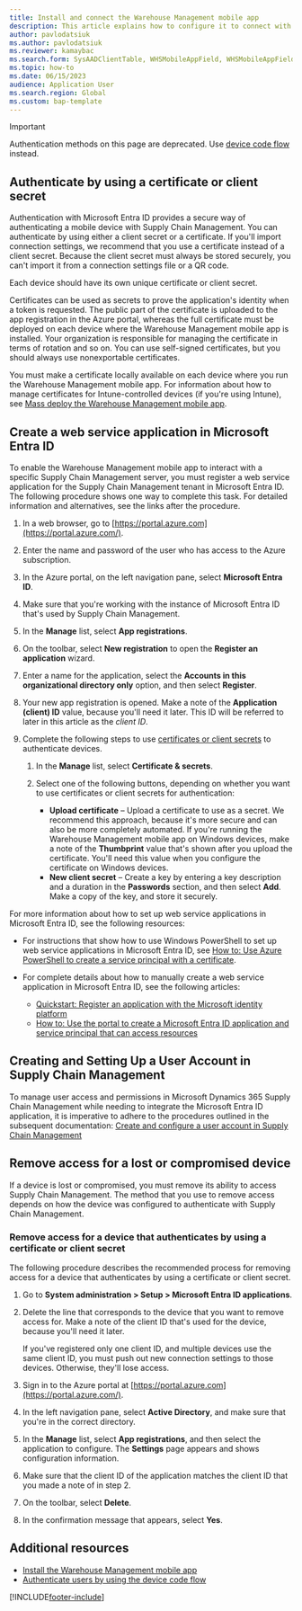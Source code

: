 ```yaml
---
title: Install and connect the Warehouse Management mobile app
description: This article explains how to configure it to connect with service-based authentication to your Microsoft Dynamics 365 Supply Chain Management environment.
author: pavlodatsiuk
ms.author: pavlodatsiuk
ms.reviewer: kamaybac
ms.search.form: SysAADClientTable, WHSMobileAppField, WHSMobileAppFieldPriority, WHSRFMenu, WHSRFMenuItem, WHSWorker
ms.topic: how-to
ms.date: 06/15/2023
audience: Application User
ms.search.region: Global
ms.custom: bap-template
---
```


> [!IMPORTANT]
> Authentication methods on this page are deprecated. Use [device code flow](warehouse-app-authenticate-user-based.md) instead.

## <a name="authenticate-service-based"></a>Authenticate by using a certificate or client secret

Authentication with Microsoft Entra ID provides a secure way of authenticating a mobile device with Supply Chain Management. You can authenticate by using either a client secret or a certificate. If you'll import connection settings, we recommend that you use a certificate instead of a client secret. Because the client secret must always be stored securely, you can't import it from a connection settings file or a QR code.

Each device should have its own unique certificate or client secret.

Certificates can be used as secrets to prove the application's identity when a token is requested. The public part of the certificate is uploaded to the app registration in the Azure portal, whereas the full certificate must be deployed on each device where the Warehouse Management mobile app is installed. Your organization is responsible for managing the certificate in terms of rotation and so on. You can use self-signed certificates, but you should always use nonexportable certificates.

You must make a certificate locally available on each device where you run the Warehouse Management mobile app. For information about how to manage certificates for Intune-controlled devices (if you're using Intune), see [Mass deploy the Warehouse Management mobile app](warehouse-app-intune.md).

## <a name="create-service"></a>Create a web service application in Microsoft Entra ID

To enable the Warehouse Management mobile app to interact with a specific Supply Chain Management server, you must register a web service application for the Supply Chain Management tenant in Microsoft Entra ID. The following procedure shows one way to complete this task. For detailed information and alternatives, see the links after the procedure.

1. In a web browser, go to [https://portal.azure.com](https://portal.azure.com/).
1. Enter the name and password of the user who has access to the Azure subscription.
1. In the Azure portal, on the left navigation pane, select **Microsoft Entra ID**.
1. Make sure that you're working with the instance of Microsoft Entra ID that's used by Supply Chain Management.
1. In the **Manage** list, select **App registrations**.
1. On the toolbar, select **New registration** to open the **Register an application** wizard.
1. Enter a name for the application, select the **Accounts in this organizational directory only** option, and then select **Register**.
1. Your new app registration is opened. Make a note of the **Application (client) ID** value, because you'll need it later. This ID will be referred to later in this article as the *client ID*.
1. Complete the following steps to use [certificates or client secrets](#authenticate-devicecode) to authenticate devices.

    1. In the **Manage** list, select **Certificate & secrets**.
    1. Select one of the following buttons, depending on whether you want to use certificates or client secrets for authentication:

        - **Upload certificate** – Upload a certificate to use as a secret. We recommend this approach, because it's more secure and can also be more completely automated. If you're running the Warehouse Management mobile app on Windows devices, make a note of the **Thumbprint** value that's shown after you upload the certificate. You'll need this value when you configure the certificate on Windows devices.
        - **New client secret** – Create a key by entering a key description and a duration in the **Passwords** section, and then select **Add**. Make a copy of the key, and store it securely.

For more information about how to set up web service applications in Microsoft Entra ID, see the following resources:

- For instructions that show how to use Windows PowerShell to set up web service applications in Microsoft Entra ID, see [How to: Use Azure PowerShell to create a service principal with a certificate](/azure/active-directory/develop/howto-authenticate-service-principal-powershell).
- For complete details about how to manually create a web service application in Microsoft Entra ID, see the following articles:

    - [Quickstart: Register an application with the Microsoft identity platform](/azure/active-directory/develop/quickstart-register-app)
    - [How to: Use the portal to create a Microsoft Entra ID application and service principal that can access resources](/azure/active-directory/develop/howto-create-service-principal-portal)

## Creating and Setting Up a User Account in Supply Chain Management
To manage user access and permissions in Microsoft Dynamics 365 Supply Chain Management while needing to integrate the Microsoft Entra ID application, it is imperative to adhere to the procedures outlined in the subsequent documentation:
[Create and configure a user account in Supply Chain Management](warehouse-app-authenticate-user-based.md#user-azure-ad)

## <a name="revoke"></a>Remove access for a lost or compromised device

If a device is lost or compromised, you must remove its ability to access Supply Chain Management. The method that you use to remove access depends on how the device was configured to authenticate with Supply Chain Management.

### Remove access for a device that authenticates by using a certificate or client secret

The following procedure describes the recommended process for removing access for a device that authenticates by using a certificate or client secret.

1. Go to **System administration \> Setup \> Microsoft Entra ID applications**.
1. Delete the line that corresponds to the device that you want to remove access for. Make a note of the client ID that's used for the device, because you'll need it later.

    If you've registered only one client ID, and multiple devices use the same client ID, you must push out new connection settings to those devices. Otherwise, they'll lose access.

1. Sign in to the Azure portal at [https://portal.azure.com](https://portal.azure.com/).
1. In the left navigation pane, select **Active Directory**, and make sure that you're in the correct directory.
1. In the **Manage** list, select **App registrations**, and then select the application to configure. The **Settings** page appears and shows configuration information.
1. Make sure that the client ID of the application matches the client ID that you made a note of in step 2.
1. On the toolbar, select **Delete**.
1. In the confirmation message that appears, select **Yes**.

## Additional resources

- [Install the Warehouse Management mobile app](/install-configure-warehouse-management-app.md)
- [Authenticate users by using the device code flow](warehouse-app-authenticate-user-based.md)

[!INCLUDE[footer-include](../../includes/footer-banner.md)]

